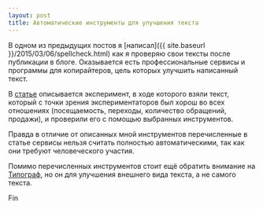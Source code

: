 ```yaml
---
layout: post
title: Автоматические инструменты для улучшения текста
---
```


В одном из предыдущих постов я [написал]({{ site.baseurl }}/2015/03/06/spellcheck.html)
как я проверяю свои тексты после публикации в блоге. Оказывается
есть профессиональные сервисы и программы для копирайтеров,
цель которых улучшить написанный текст.

В [статье](http://siliconrus.com/2015/04/content-services/)
описывается эксперимент, в ходе которого взяли текст,
который с точки зрения экспериментаторов был хорош во всех отношениях
(посещаемость, переходы, количество обращений, продажи),
и проверили его с помощью выбранных инструментов.

Правда в отличие от описанных мной инструментов перечисленные
в статье сервисы нельзя считать полностью автоматическими,
так как они требуют человеческого участия.

Помимо перечисленных инструментов стоит ещё обратить внимание на
[Типограф](http://www.artlebedev.ru/tools/typograf/), но он
для улучшения внешнего вида текста, а не самого текста.

Fin
